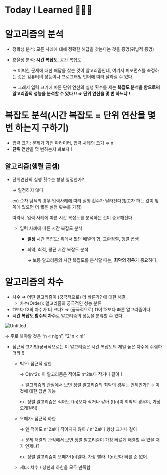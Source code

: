 # Today I Learned 📕📗📘

# 알고리즘의 분석

- 정확성 분석: 모든 사례에 대해 정확한 해답을 찾는다는 것을 증명(귀납적 증명)
- 효울성 분석: **시간 복잡도**, 공간 복잡도
    
    → 어떠한 문제에 대한 해답을 찾는 것이 알고리즘인데, 여기서 퍼포먼스를 측정하는 것은 컴퓨터의 성능이나 프로그래밍 언어에 따라 달라질 수 있다
    
    → 그래서 입력 크기에 따른 단위 연산의 실행 횟수를 세는 **복잡도 분석을 함으로써 알고리즘의 성능을 분석할 수 있다 !! ⇒ 단위 연산을 몇 번 하느냐 !**
    

# 복잡도 분석(시간 복잡도 = 단위 연산을 몇번 하는지 구하기)

- 입력 크기: 문제가 가진 파라미터, 입력 사례의 크기 ⇒ n
- **단위 연산**을 몇 번하는지 봐보자 !

## 알고리즘(행렬 곱셈)

- 단위연산의 실행 횟수는 항상 일정한가?
    
    → 일정하지 않다
    
    ex) 순차 탐색의 경우 입력사례에 따라 실행 횟수가 달라진다(찾고자 하는 값이 앞쪽에 있으면 더 짧은 실행 횟수를 가짐)
    
    따라서, 입력 사례에 따른 시간 복잡도를 분석하는 것이 중요해진다
    
    - 입력 사례에 따른 시간 복잡도 분석
        - **일정** 시간 복잡도: 위에서 봤던 배열의 합, 교환정렬, 행렬 곱셈
        - 최악, 최적, 평균 시간 복잡도 분석
            
            → 보통 알고리즘의 시간 복잡도를 분석할 때는, **최악의 경우**가 중요하다.
            
# 알고리즘의 차수

- 차수 ⇒ 어떤 알고리즘이 (궁극적으로) 더 빠른가? 에 대한 해결
    - 차수(Order): 알고리즘의 궁극적인 성능 분류
- f1보다 f2의 차수가 더 크다? ⇒ (궁극적으로) f1이 f2보다 빠른 알고리즘이다.
- **시간 복잡도 함수의 차수**로 알고리즘의 성능을 분류할 수 있다.

![Untitled](https://github.com/yxhwxn/TIL/assets/87745916/d4dd4a12-4748-4b52-b2c7-77d73a83a59a)

→ 주로 봐야할 것은 “n < nlgn”, “2^n < n!”

- 점근적 표기법(궁극적으로는 이 알고리즘은 시간 복잡도의 제일 높은 차수에 수렴하더라 !)
    
    - 빅오: 점근적 상한
        
        → O(n^2): 이 알고리즘은 적어도 n^2보다 작거나 같아 !
        
        → 알고리즘의 관점에서 보면 정렬 알고리즘의 최악의 경우는 언제인가? → 이것에 대한 답변 가능
        
        ex. 정렬 알고리즘은 적어도 f(n)보다 작거나 같아.(f(n)이 최악의 경우야, 가장 오래걸려)
        
    - 오메가: 점근적 하한
        
        → 얜 적어도 n^2보다 작아지지 않아 / n^2보다 항상 크거나 같아
        
        → 문제 해결의 관점에서 보면 정렬 알고리즘이 가장 빠르게 해결할 수 있을 때가 언제냐?
        
        ex. 정렬 알고리즘이 오메가f(n)일때, 가장 빨라. f(n)보다 빠를 순 없어.
        
    - 세타: 차수 / 상한과 하한을 모두 만족함
